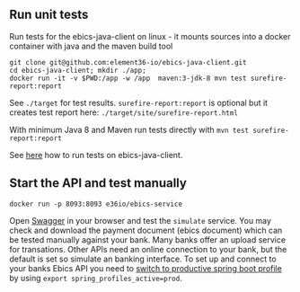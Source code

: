 ## Run unit tests

Run tests for the ebics-java-client on linux - it mounts sources into a docker container with java and the maven build tool

    git clone git@github.com:element36-io/ebics-java-client.git
    cd ebics-java-client; mkdir ./app;
    docker run -it -v $PWD:/app -w /app  maven:3-jdk-8 mvn test surefire-report:report

See `./target` for test results. `surefire-report:report` is optional but it creates test report here: `./target/site/surefire-report.html`

With minimum Java 8 and Maven run tests directly with `mvn test surefire-report:report`

See [here](https://github.com/element36-io/ebics-java-client/blob/master/README.md) how to run tests on ebics-java-client. 

## Start the API and test manually

    docker run -p 8093:8093 e36io/ebics-service

Open [Swagger](http://localhost:8093/ebics/swagger-ui/?url=/ebics/v2/api-docs/) in your 
browser and test the `simulate` service. You may check and download the payment document (ebics document) 
which can be tested manually against your bank. Many banks offer an upload service for transations. 
Other APIs need an online connection to your bank, but the default is set so simulate an banking 
interface. To set up and connect to your banks Ebics API you need to [switch to productive spring boot
profile](https://www.baeldung.com/spring-profiles) by using `export spring_profiles_active=prod`. 
